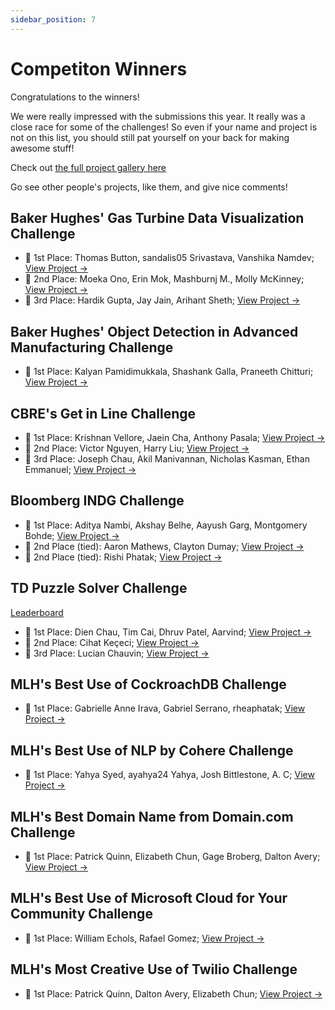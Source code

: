 ```yaml
---
sidebar_position: 7
---
```

# Competiton Winners

Congratulations to the winners! 

We were really impressed with the submissions this year. It really was a close race for some of the challenges! So even if your name and project is not on this list, you should still pat yourself on your back for making awesome stuff!

Check out [the full project gallery here](https://tamudatathon2022.devpost.com/project-gallery)

Go see other people's projects, like them, and give nice comments! 

## Baker Hughes' Gas Turbine Data Visualization Challenge
- 🥇 1st Place: Thomas Button, sandalis05 Srivastava, Vanshika Namdev; [View Project →](https://devpost.com/software/baker-hughes-visualization)
- 🥈 2nd Place: Moeka Ono, Erin Mok, Mashburnj M., Molly McKinney; [View Project →](https://devpost.com/software/baker-hughes-gas-turbine-data-visualization-challenge)
- 🥉 3rd Place: Hardik Gupta, Jay Jain, Arihant Sheth; [View Project →](https://devpost.com/software/gas-turbine-visualizer)

## Baker Hughes' Object Detection in Advanced Manufacturing Challenge
- 🥇 1st Place: Kalyan Pamidimukkala, Shashank Galla, Praneeth Chitturi; [View Project →](https://devpost.com/software/object-detection-in-advanced-manufacturing-using-rcnn)

## CBRE's Get in Line Challenge
- 🥇 1st Place: Krishnan Vellore, Jaein Cha, Anthony Pasala; [View Project →](https://devpost.com/software/comic-convert)
- 🥈 2nd Place: Victor Nguyen, Harry Liu; [View Project →](https://devpost.com/software/comic-strip-optical-character-recognition-csocr)
- 🥉 3rd Place: Joseph Chau, Akil Manivannan, Nicholas Kasman, Ethan Emmanuel; [View Project →](https://devpost.com/software/team-7-cbre-challenge-get-in-line)

## Bloomberg INDG Challenge
- 🥇 1st Place: Aditya Nambi, Akshay Belhe, Aayush Garg, Montgomery Bohde; [View Project →](https://devpost.com/software/bloomberg-indg-challenge)
- 🥈 2nd Place (tied): Aaron Mathews, Clayton Dumay; [View Project →](https://devpost.com/software/clever-classification)
- 🥈 2nd Place (tied): Rishi Phatak; [View Project →](https://devpost.com/software/news-analytics-and-classifier-bloomberg-industry-group)

## TD Puzzle Solver Challenge
[Leaderboard](https://tdresults.web.app)
- 🥇 1st Place: Dien Chau, Tim Cai, Dhruv Patel, Aarvind; [View Project →](https://devpost.com/software/galactic-algorithm)
- 🥈 2nd Place: Cihat Keçeci; [View Project →](https://devpost.com/software/puzzle-solver-yeolfx)
- 🥉 3rd Place: Lucian Chauvin; [View Project →](https://devpost.com/software/algorithmic-method-for-puzzle)

## MLH's Best Use of CockroachDB Challenge
- 🥇 1st Place: Gabrielle Anne Irava, Gabriel Serrano, rheaphatak; [View Project →](https://devpost.com/software/mlh-challenges)

## MLH's Best Use of NLP by Cohere Challenge
- 🥇 1st Place: Yahya Syed, ayahya24 Yahya, Josh Bittlestone, A. C; [View Project →](https://devpost.com/software/safechat-pfdwih)

## MLH's Best Domain Name from Domain.com Challenge
- 🥇 1st Place: Patrick Quinn, Elizabeth Chun, Gage Broberg, Dalton Avery; [View Project →](https://devpost.com/software/gbre-project)

## MLH's Best Use of Microsoft Cloud for Your Community Challenge
- 🥇 1st Place: William Echols, Rafael Gomez; [View Project →](https://devpost.com/software/friendlylive)

## MLH's Most Creative Use of Twilio Challenge
- 🥇 1st Place: Patrick Quinn, Dalton Avery, Elizabeth Chun; [View Project →](https://devpost.com/software/twilio-cohere-integration)
